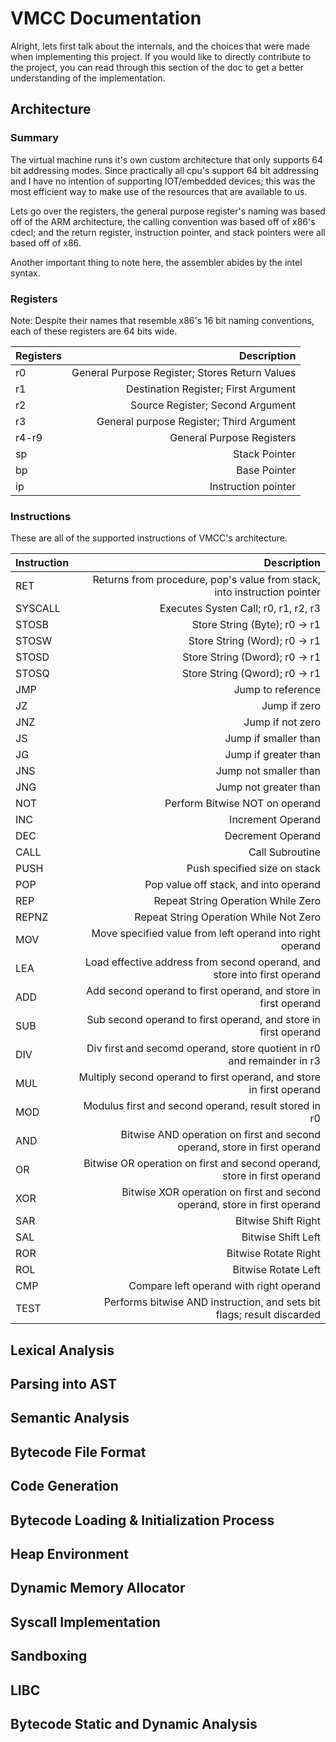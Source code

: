 # VMCC Documentation

Alright, lets first talk about the internals, and the choices that were made
when implementing this project. If you would like to directly contribute to
the project, you can read through this section of the doc to get a better
understanding of the implementation.

## Architecture

### Summary

The virtual machine runs it's own custom architecture that only supports 64
bit addressing modes. Since practically all cpu's support 64 bit addressing
and I have no intention of supporting IOT/embedded devices; this was the most
efficient way to make use of the resources that are available to us.

Lets go over the registers, the general purpose register's naming was based
off of the ARM architecture, the calling convention was based off of x86's
cdecl; and the return register, instruction pointer, and stack pointers
were all based off of x86.

Another important thing to note here, the assembler abides by the intel syntax.

### Registers

Note: Despite their names that resemble x86's 16 bit naming conventions, each
of these registers are 64 bits wide.

| Registers     | Description                                    |
| ------------- | ----------------------------------------------:|
| r0            | General Purpose Register; Stores Return Values |
| r1            | Destination Register; First Argument           |
| r2            | Source Register; Second Argument               |
| r3            | General purpose Register; Third Argument       |
| r4-r9         | General Purpose Registers                      | 
| sp            | Stack Pointer                                  |
| bp            | Base Pointer                                   |
| ip            | Instruction pointer                            |

### Instructions

These are all of the supported instructions of VMCC's architecture.

| Instruction   | Description                                                               |
| ------------- | -------------------------------------------------------------------------:|
| RET           | Returns from procedure, pop's value from stack, into instruction pointer  |
| SYSCALL       | Executes Systen Call; r0, r1, r2, r3                                      |
| STOSB         | Store String (Byte); r0 -> r1                                             |
| STOSW         | Store String (Word); r0 -> r1                                             |
| STOSD         | Store String (Dword); r0 -> r1                                            |
| STOSQ         | Store String (Qword); r0 -> r1                                            |
| JMP           | Jump to reference                                                         |
| JZ            | Jump if zero                                                              |
| JNZ           | Jump if not zero                                                          |
| JS            | Jump if smaller than                                                      |
| JG            | Jump if greater than                                                      |
| JNS           | Jump not smaller than                                                     |
| JNG           | Jump not greater than                                                     |
| NOT           | Perform Bitwise NOT on operand                                            |
| INC           | Increment Operand                                                         |
| DEC           | Decrement Operand                                                         |
| CALL          | Call Subroutine                                                           |
| PUSH          | Push specified size on stack                                              |
| POP           | Pop value off stack, and into operand                                     |
| REP           | Repeat String Operation While Zero                                        |
| REPNZ         | Repeat String Operation While Not Zero                                    |
| MOV           | Move specified value from left operand into right operand                 |
| LEA           | Load effective address from second operand, and store into first operand  |
| ADD           | Add second operand to first operand, and store in first operand           |
| SUB           | Sub second operand to first operand, and store in first operand           |
| DIV           | Div first and secomd operand, store quotient in r0 and remainder in r3    |
| MUL           | Multiply second operand to first operand, and store in first operand      |
| MOD           | Modulus first and second operand, result stored in r0                     |
| AND           | Bitwise AND operation on first and second operand, store in first operand |
| OR            | Bitwise OR operation on first and second operand, store in first operand  |
| XOR           | Bitwise XOR operation on first and second operand, store in first operand |
| SAR           | Bitwise Shift Right                                                       |
| SAL           | Bitwise Shift Left                                                        |
| ROR           | Bitwise Rotate Right                                                      |
| ROL           | Bitwise Rotate Left                                                       |
| CMP           | Compare left operand with right operand                                   |
| TEST          | Performs bitwise AND instruction, and sets bit flags; result discarded    |


## Lexical Analysis
## Parsing into AST
## Semantic Analysis
## Bytecode File Format
## Code Generation
## Bytecode Loading & Initialization Process
## Heap Environment
## Dynamic Memory Allocator
## Syscall Implementation
## Sandboxing
## LIBC
## Bytecode Static and Dynamic Analysis
